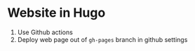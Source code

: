 # Website in Hugo

1. Use Github actions
2. Deploy web page out of `gh-pages` branch in github settings